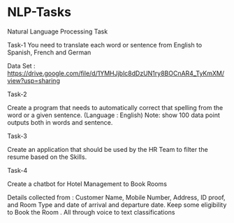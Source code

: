 # NLP-Tasks
Natural Language Processing Task

Task-1
	You need to translate each word or sentence from English to Spanish, French and German 


Data Set : https://drive.google.com/file/d/1YMHJjblc8dDzUN1ry8BOCnAR4_TyKmXM/view?usp=sharing
 


Task-2

Create a program that needs to automatically correct that spelling from the word or a given sentence. (Language : English) 
Note:  show 100 data point outputs both in words and sentence. 



Task-3

Create an application that should be used by the HR Team to filter the resume based on the Skills.



Task-4

Create a chatbot for Hotel Management to Book Rooms 

Details collected from : Customer Name, Mobile Number, Address, ID proof, and Room Type and date of arrival and departure date. Keep some eligibility to Book the Room .
All through voice to text classifications

